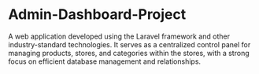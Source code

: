 # Admin-Dashboard-Project
A web application developed using the Laravel framework and other industry-standard technologies. It serves as a centralized control panel for managing products, stores, and categories within the stores, with a strong focus on efficient database management and relationships.
